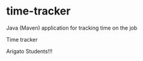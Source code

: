 # time-tracker
Java (Maven) application for tracking time on the job

Time tracker

Arigato Students!!!
